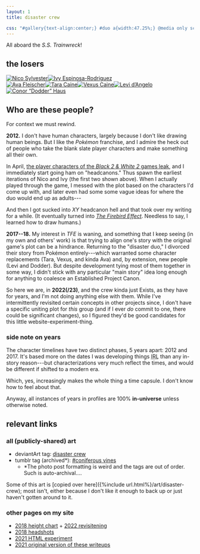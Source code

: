 ```yaml
---
layout: 1
title: disaster crew

css: "#gallery{text-align:center;} #duo a{width:47.25%;} @media only screen and (min-width:1100px){#duo a{width:49%;}}"
---
```

All aboard the <i>S.S. Trainwreck</i>!

## the losers
<div id="gallery"><div id="duo"><a href="{%include url.html%}/disaster-crew/nico"><img src="{%include url.html%}/assets/img/nico-tmp.png" alt="Nico Sylvester"/></a><a href="{%include url.html%}/disaster-crew/ivy"><img src="{%include url.html%}/assets/img/ivy-tmp.png" alt="Ivy Espinosa-Rodriguez"/></a></div><div id="pals"><a href="{%include url.html%}/disaster-crew/ava"><img src="{%include url.html%}/assets/img/art/2021-05-23-tn.jpg" alt="Ava Fleischer"/></a><a href="{%include url.html%}/disaster-crew/tara"><img src="{%include url.html%}/assets/img/art/2018-12-15-tn-tara.jpg" alt="Tara Caine"/></a><a href="{%include url.html%}/disaster-crew/vexus"><img src="{%include url.html%}/assets/img/art/2021-05-31-tn.jpg" alt="Vexus Caine"/></a><a href="{%include url.html%}/disaster-crew/levi"><img src="{%include url.html%}/assets/img/art/2018-03-22-tn-levi.jpg" alt="Levi d’Angelo"/></a><a href="{%include url.html%}/disaster-crew/dodder"><img src="{%include url.html%}/assets/img/art/2018-03-16-tn-dodder.jpg" alt="Conor “Dodder” Haus"/></a></div></div>

## Who are these people?
For context we must rewind.

**2012.** I don't have human characters, largely because I don't like drawing human beings. But I like the <i>Pokémon</i> franchise, and I admire the heck out of people who take the blank slate player characters and make something all their own.

In April, [the player characters of the <i>Black&nbsp;2 & White&nbsp;2</i> games leak](https://bulbanews.bulbagarden.net/wiki/May_issue_of_CoroCoro_magazine_leaked), and I immediately start going ham on "headcanons." Thus spawn the earliest iterations of Nico and Ivy (the first two shown above). When I actually played through the game, I messed with the plot based on the characters I'd come up with, and later even had some some vague ideas for where the duo would end up as adults---

And then I got sucked into <i>XY</i> headcanon hell and that took over my writing for a while. (It eventually turned into [<i>The Firebird Effect</i>](https://a-flyleaf.github.io/projects/tfe/). Needless to say, I learned how to draw humans.)

**2017--18.** My interest in <i>TFE</i> is waning, and something that I keep seeing (in my own and others' work) is that trying to align one's story with the original game's plot can be a hindrance. Returning to the "disaster duo," I divorced their story from Pokémon entirely---which warranted some character replacements (Tara, Vexus, and kinda Ava) and, by extension, new people (Levi and Dodder). But despite development tying most of them together in some way, I didn't stick with any particular "main story" idea long enough for anything to coalesce an Established Project Canon.

So here we are, in **2022(/23)**, and the crew kinda just Exists, as they have for years, and I'm not doing anything else with them. While I've intermittently revisited certain concepts in other projects since, I don't have a specific uniting plot for *this* group (and if I ever *do* commit to one, there could be significant changes), so I figured they'd be good candidates for this little website-experiment-thing.

### side note on years
The character timelines have two distinct phases, 5 years apart: 2012 and 2017. It's based more on the dates I was developing things <abbr title="in real life">IRL</abbr> than any in-story reason---but characterizations very much reflect the times, and would be different if shifted to a modern era.

Which, yes, increasingly makes the whole thing a time capsule. I don't know how to feel about that.

Anyway, all instances of years in profiles are 100% **in-universe** unless otherwise noted.

## relevant links

### all (publicly-shared) art
- deviantArt tag: [disaster crew](https://www.deviantart.com/a-flyleaf/gallery?q=%23disastercrew)
- tumblr tag (archived\*): [#coniferous vines](https://aflyleaf3.wordpress.com/tag/coniferous-vines/?order=asc)
	- \*The photo post formatting is weird and the tags are out of order. Such is auto-archival....

Some of this art is [copied over here]({%include url.html%}/art/disaster-crew); most isn't, either because I don't like it enough to back up or just haven't gotten around to it.

### other pages on my site
- [2018 height chart](https://a-flyleaf.github.io/shriblets/2018-08-heighthell/) + [2022 revisitening](https://a-flyleaf.github.io/shriblets/2022-04-1617-draggable/)
- [2018 headshots](https://a-flyleaf.github.io/shriblets/2018-12-14-headshots/)
- [2021 HTML experiment](https://a-flyleaf.github.io/shriblets/2021-04-29-split/)
- [2021 original version of these writeups](https://a-flyleaf.github.io/shriblets/stash/cmyk/index-wip.html)